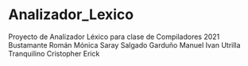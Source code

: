 # Analizador_Lexico
Proyecto de Analizador Léxico para clase de Compiladores 2021
Bustamante Román Mónica Saray 
Salgado Garduño Manuel Ivan
Utrilla Tranquilino Cristopher Erick
